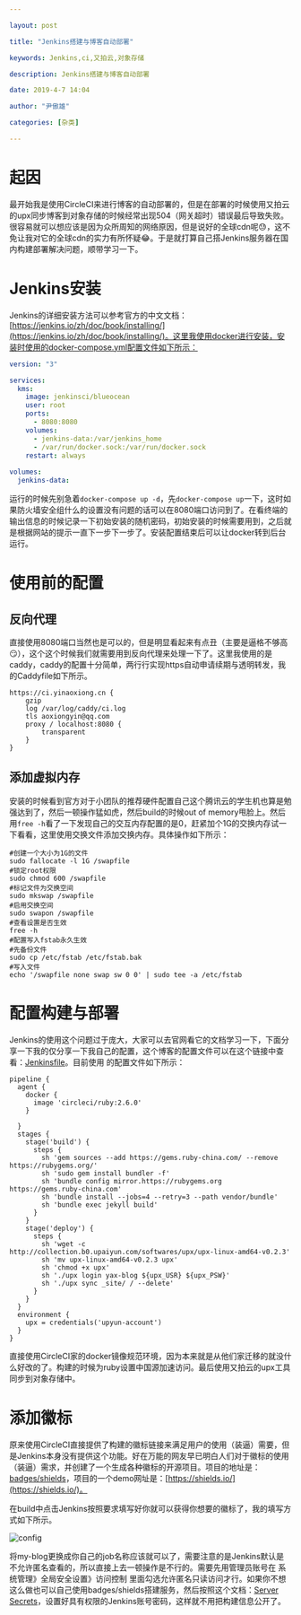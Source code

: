 ```yaml
---

layout: post

title: "Jenkins搭建与博客自动部署"

keywords: Jenkins,ci,又拍云,对象存储

description: Jenkins搭建与博客自动部署

date: 2019-4-7 14:04

author: "尹傲雄"

categories: [杂类]

---
```


# 起因

最开始我是使用CircleCI来进行博客的自动部署的，但是在部署的时候使用又拍云的upx同步博客到对象存储的时候经常出现504（网关超时）错误最后导致失败。很容易就可以想应该是因为众所周知的网络原因，但是说好的全球cdn呢:sweat:，这不免让我对它的全球cdn的实力有所怀疑:joy:。于是就打算自己搭Jenkins服务器在国内构建部署解决问题，顺带学习一下。

# Jenkins安装

Jenkins的详细安装方法可以参考官方的中文文档：[https://jenkins.io/zh/doc/book/installing/](https://jenkins.io/zh/doc/book/installing/)。这里我使用docker进行安装，安装时使用的docker-compose.yml配置文件如下所示：

```yaml
version: "3"

services:
  kms:
    image: jenkinsci/blueocean
    user: root
    ports:
      - 8080:8080
    volumes:
      - jenkins-data:/var/jenkins_home
      - /var/run/docker.sock:/var/run/docker.sock
    restart: always
  
volumes:
  jenkins-data:
```

运行的时候先别急着`docker-compose up -d`，先`docker-compose up`一下，这时如果防火墙安全组什么的设置没有问题的话可以在8080端口访问到了。在看终端的输出信息的时候记录一下初始安装的随机密码，初始安装的时候需要用到，之后就是根据网站的提示一直下一步下一步了。安装配置结束后可以让docker转到后台运行。

# 使用前的配置

## 反向代理

直接使用8080端口当然也是可以的，但是明显看起来有点丑（主要是逼格不够高:smirk:），这个这个时候我们就需要用到反向代理来处理一下了。这里我使用的是caddy，caddy的配置十分简单，两行行实现https自动申请续期与透明转发，我的Caddyfile如下所示。

```
https://ci.yinaoxiong.cn {
    gzip
    log /var/log/caddy/ci.log
    tls aoxiongyin@qq.com
    proxy / localhost:8080 {
        transparent
    }
}

```
## 添加虚拟内存

安装的时候看到官方对于小团队的推荐硬件配置自己这个腾讯云的学生机也算是勉强达到了，然后一顿操作猛如虎，然后build的时候out of memory甩脸上。然后用`free -h`看了一下发现自己的交互内存配置的是0，赶紧加个1G的交换内存试一下看看，这里使用交换文件添加交换内存。具体操作如下所示：

```shell
#创建一个大小为1G的文件
sudo fallocate -l 1G /swapfile
#锁定root权限
sudo chmod 600 /swapfile
#标记文件为交换空间
sudo mkswap /swapfile
#启用交换空间
sudo swapon /swapfile
#查看设置是否生效
free -h
#配置写入fstab永久生效
#先备份文件
sudo cp /etc/fstab /etc/fstab.bak
#写入文件
echo '/swapfile none swap sw 0 0' | sudo tee -a /etc/fstab
```

# 配置构建与部署

Jenkins的使用这个问题过于庞大，大家可以去官网看它的文档学习一下，下面分享一下我的仅分享一下我自己的配置，这个博客的配置文件可以在这个链接中查看：[Jenkinsfile](https://raw.githubusercontent.com/YinAoXiong/blog/master/Jenkinsfile)。目前使用 的配置文件如下所示：

```
pipeline {
  agent {
    docker {
      image 'circleci/ruby:2.6.0'
    }

  }
  stages {
    stage('build') {
      steps {
        sh 'gem sources --add https://gems.ruby-china.com/ --remove https://rubygems.org/'
        sh 'sudo gem install bundler -f'
        sh 'bundle config mirror.https://rubygems.org https://gems.ruby-china.com'
        sh 'bundle install --jobs=4 --retry=3 --path vendor/bundle'
        sh 'bundle exec jekyll build'
      }
    }
    stage('deploy') {
      steps {
        sh 'wget -c http://collection.b0.upaiyun.com/softwares/upx/upx-linux-amd64-v0.2.3'
        sh 'mv upx-linux-amd64-v0.2.3 upx'
        sh 'chmod +x upx'
        sh './upx login yax-blog ${upx_USR} ${upx_PSW}'
        sh './upx sync _site/ / --delete'
      }
    }
  }
  environment {
    upx = credentials('upyun-account')
  }
}
```

直接使用CircleCI家的docker镜像规范环境，因为本来就是从他们家迁移的就没什么好改的了。构建的时候为ruby设置中国源加速访问。最后使用又拍云的upx工具同步到对象存储中。

# 添加徽标

原来使用CircleCI直接提供了构建的徽标链接来满足用户的使用（装逼）需要，但是Jenkins本身没有提供这个功能。好在万能的网友早已明白人们对于徽标的使用（装逼）需求，并创建了一个生成各种徽标的开源项目。项目的地址是：[badges/shields](https://github.com/badges/shields)，项目的一个demo网址是：[https://shields.io/](https://shields.io/)。

在build中点击Jenkins按照要求填写好你就可以获得你想要的徽标了，我的填写方式如下所示。

![config](https://cdn.yinaoxiong.cn/image/posts/2019-4-7/config.png)

将my-blog更换成你自己的job名称应该就可以了，需要注意的是Jenkins默认是不允许匿名查看的，所以直接上去一顿操作是不行的。需要先用管理员账号在 系统管理》全局安全设置》访问控制 里面勾选允许匿名只读访问才行。如果你不想这么做也可以自己使用badges/shields搭建服务，然后按照这个文档：[Server Secrets](https://github.com/badges/shields/blob/master/doc/server-secrets.md)，设置好具有权限的Jenkins账号密码，这样就不用把构建信息公开了。





